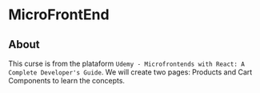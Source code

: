 # MicroFrontEnd
## About 
This curse is from the plataform `Udemy - Microfrontends with React: A Complete Developer's Guide`. 
We will create two pages: Products and Cart Components to learn the concepts. 
